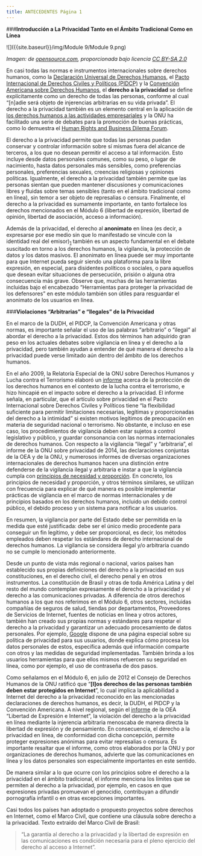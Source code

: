 ```yaml
---
title: ANTECEDENTES Página 1
---
```


###**Introducción a La Privacidad Tanto en el Ámbito Tradicional Como en Línea**

![]({{site.baseurl}}/img/Module 9/Module 9.png)

*Imagen: de <a href="https://www.flickr.com/photos/opensourceway/4638981545" target="_blank">opensource.com</a>, proporcionada bajo licencia <a href="https://creativecommons.org/licenses/by-sa/2.0/" target="_blank">CC BY-SA 2.0</a>*

En casi todas las normas e instrumentos internacionales sobre derechos humanos, como la <a href="http://www.refworld.org/cgi-bin/texis/vtx/rwmain/opendocpdf.pdf?reldoc=y&docid=47a080e32" target="_blank">Declaración Universal de Derechos Humanos</a>, el <a href="http://www.ohchr.org/SP/ProfessionalInterest/Pages/CCPR.aspx" target="_blank">Pacto Internacional de Derechos Civiles y Políticos (PIDCP)</a> y la <a href="http://www.oas.org/dil/esp/tratados_B-32_Convencion_Americana_sobre_Derechos_Humanos.htm" target="_blank">Convención Americana sobre Derechos Humanos</a>, el **derecho a la privacidad** se define explícitamente como un derecho de todas las personas, conforme al cual “[n]adie será objeto de injerencias arbitrarias en su vida privada”. El derecho a la privacidad también es un elemento central en la aplicación de <a href="http://www.integrating-humanrights.org/" target="_blank">los derechos humanos a las actividades empresariales</a> y la ONU ha facilitado una serie de debates para la promoción de buenas prácticas, como lo demuestra el <a href="http://hrbdf.org/dilemmas/Privacy/#.VOLEMlNg69a" target="_blank">Human Rights and Business Dilema Forum</a>. 

El derecho a la privacidad permite que todas las personas puedan conservar y controlar información sobre sí mismas fuera del alcance de terceros, a los que no desean permitir el acceso a tal información. Esto incluye desde datos personales comunes, como su peso, o lugar de nacimiento, hasta datos personales más sensibles, como preferencias personales, preferencias sexuales, creencias religiosas y opiniones políticas. Igualmente, el derecho a la privacidad también permite que las personas sientan que pueden mantener discusiones y comunicaciones libres y fluidas sobre temas sensibles (tanto en el ámbito tradicional como en línea), sin temor a ser objeto de represalias o censura. Finalmente, el derecho a la privacidad es sumamente importante, en tanto fortalece los derechos mencionados en el Módulo 6 (libertad de expresión, libertad de opinión, libertad de asociación, acceso a información). 

Además de la privacidad, el derecho al **anonimato** en línea (es decir, a expresarse por ese medio sin que lo manifestado se vincule con la identidad real del emisor)<sub><a href="https://www.eff.org/issues/anonymity" target="_blank">1</a></sub> también es un aspecto fundamental en el debate suscitado en torno a los derechos humanos, la vigilancia, la protección de datos y los datos masivos. El anonimato en línea puede ser muy importante para que Internet pueda seguir siendo una plataforma para la libre expresión, en especial, para disidentes políticos o sociales, o para aquellos que desean evitar situaciones de persecución, prisión o alguna otra consecuencia más grave. Observe que, muchas de las herramientas incluidas bajo el encabezado “Herramientas para proteger la privacidad de los defensores” en este módulo también son útiles para resguardar el anonimato de los usuarios en línea.

###**Violaciones “Arbitrarias” e “Ilegales” de la Privacidad**

En el marco de la DUDH, el PIDCP, la Convención Americana y otras normas, es importante señalar el uso de las palabras “arbitrario” o “ilegal” al abordar el derecho a la privacidad. Estos dos términos han adquirido gran peso en los actuales debates sobre vigilancia en línea y el derecho a la privacidad, pero también ayudan a entender de qué manera el derecho a la privacidad puede verse limitado aún dentro del ámbito de los derechos humanos. 

En el año 2009, la Relatoría Especial de la ONU sobre Derechos Humanos y Lucha contra el Terrorismo elaboró un <a href="http://daccess-dds-ny.un.org/doc/UNDOC/GEN/G09/178/07/PDF/G0917807.pdf?OpenElement" target="_blank">informe</a> acerca de la protección de los derechos humanos en el contexto de la lucha contra el terrorismo, e hizo hincapié en el impacto sobre el derecho a la privacidad. El informe señala, en particular, que el artículo sobre privacidad en el Pacto Internacional sobre Derechos Civiles y Políticos tiene “la flexibilidad suficiente para permitir limitaciones necesarias, legítimas y proporcionadas del derecho a la intimidad” si existen motivos legítimos de preocupación en materia de seguridad nacional o terrorismo. No obstante, e incluso en ese caso, los procedimientos de vigilancia deben estar sujetos a control legislativo y público, y guardar consonancia con las normas internacionales de derechos humanos. Con respecto a la vigilancia “ilegal” y “arbitraria”, el informe de la ONU sobre privacidad de 2014, las declaraciones conjuntas de la OEA y de la ONU, y numerosos informes de diversas organizaciones internacionales de derechos humanos hacen una distinción entre defenderse de la vigilancia ilegal y arbitraria e instar a que la vigilancia cumpla con <a href="https://es.necessaryandproportionate.org/text" target="_blank">principios de necesidad y proporción</a>. En concreto, los principios de necesidad y proporción, y otros términos similares, se utilizan con frecuencia para explicar de qué manera es posible implementar prácticas de vigilancia en el marco de  normas internacionales y de principios basados en los derechos humanos, incluido un debido control público, el debido proceso y un sistema para notificar a los usuarios.

En  resumen, la vigilancia por parte del Estado debe ser permitida en la medida que esté justificada: debe ser el único medio procedente para conseguir un fin legítimo, y debe ser proporcional, es decir, los métodos empleados deben respetar los estándares de derecho internacional de derechos humanos. La vigilancia se considera ilegal y/o arbitraria cuando no se cumple lo mencionado anteriormente.

Desde un punto de vista más regional o nacional, varios países han establecido sus propias definiciones del derecho a la privacidad en sus constituciones, en el derecho civil, el derecho penal y en otros instrumentos. La constitución de Brasil y otras de toda América Latina y del resto del mundo contemplan expresamente el derecho a la privacidad y el derecho a las comunicaciones privadas. A diferencia de otros derechos humanos a los que nos referimos en el Módulo 6, otros sectores, incluidas compañías de seguros de salud, tiendas por departamentos, Proveedores de Servicios de Internet, fuentes de noticias en línea y otros actores, también han creado sus propias normas y estándares para respetar el derecho a la privacidad y  garantizar un adecuado procesamiento de datos personales. Por ejemplo, <a href="http://www.google.com/intl/es-419/policies/privacy/" target="_blank">Google</a> dispone de una página especial sobre su política de privacidad para sus usuarios, donde explica cómo procesa los datos personales de estos,  específica además qué información comparte con otros y las medidas de seguridad implementadas. También brinda a los usuarios herramientas para que ellos mismos refuercen su seguridad en línea, como por ejemplo, el uso de contraseña de dos pasos.

Como señalamos en el Módulo 6, en julio de 2012 el Consejo de Derechos Humanos de la ONU ratificó que “**[l]os derechos de las personas también deben estar protegidos en Internet**”, lo cual implica la aplicabilidad a Internet del derecho a la privacidad reconocido en las mencionadas declaraciones de derechos humanos, es decir, la DUDH, el PIDCP y la Convención Americana. A nivel regional, según el <a href="http://www.oas.org/es/cidh/expresion/docs/informes/2014_04_08_Internet_WEB.pdf" target="_blank">informe</a> de la OEA “Libertad de Expresión e Internet”, la violación del derecho a la privacidad en línea mediante la injerencia arbitraria menoscaba de manera directa la libertad de expresión y de pensamiento. En consecuencia, el derecho a la privacidad en línea, de conformidad con dicha concepción, permite proteger expresiones anónimas para evitar represalias o censura. Es importante resaltar que el informe, como otros elaborados por la ONU y por organizaciones de derechos humanos, advierte que las comunicaciones en línea y los datos personales son especialmente importantes en este sentido. 

De manera similar a lo que ocurre con los principios sobre el derecho a la privacidad en el ámbito tradicional, el informe menciona los límites que se permiten al derecho a la privacidad, por ejemplo, en casos en que expresiones privadas promuevan el genocidio, contribuyan a difundir pornografía infantil o en otras excepciones importantes. 

Casi todos los países han adoptado o propuesto proyectos sobre derechos en Internet, como el Marco Civil, que contiene una cláusula sobre derecho a la privacidad. Texto extraído del Marco Civil de Brasil: 

>“La garantía al derecho a la privacidad y la libertad de expresión en las comunicaciones es condición necesaria para el pleno ejercicio del derecho al acceso a Internet”.
